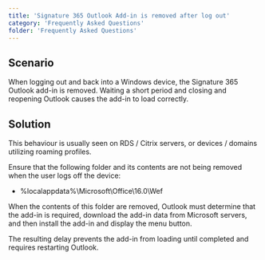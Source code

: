 ```yaml
---
title: 'Signature 365 Outlook Add-in is removed after log out'
category: 'Frequently Asked Questions'
folder: 'Frequently Asked Questions'
---
```


## Scenario

When logging out and back into a Windows device, the Signature 365 Outlook add-in is removed. Waiting a short period and closing and reopening Outlook causes the add-in to load correctly.

## Solution

This behaviour is usually seen on RDS / Citrix servers, or devices / domains utilizing roaming profiles.

Ensure that the following folder and its contents are not being removed when the user logs off the device:

*   %localappdata%\Microsoft\Office\16.0\Wef

When the contents of this folder are removed, Outlook must determine that the add-in is required, download the add-in data from Microsoft servers, and then install the add-in and display the menu button.  

The resulting delay prevents the add-in from loading until completed and requires restarting Outlook.